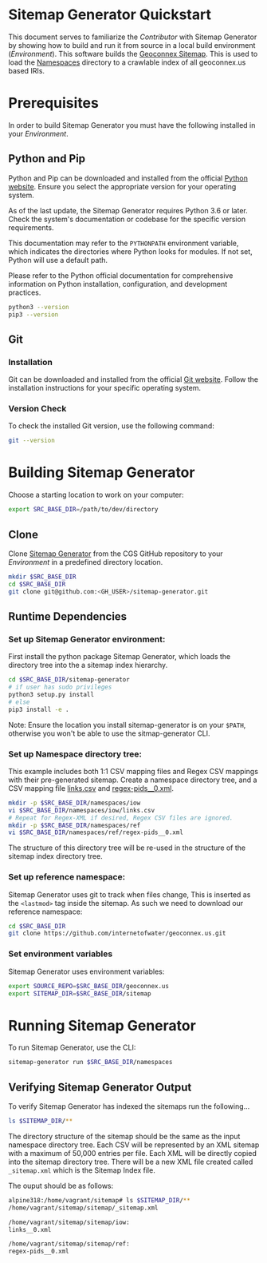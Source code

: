 # Sitemap Generator Quickstart

This document serves to familiarize the *Contributor* with Sitemap Generator by showing how to build and run it from source in a local build environment (*Environment*). This software builds the [Geoconnex Sitemap](https://geoconnex.us/iow/sitemap). This is used to load the [Namespaces](/namespaces/) directory to a crawlable index of all geoconnex.us based IRIs.

# Prerequisites

In order to build Sitemap Generator you must have the following installed in your *Environment*. 

## Python and Pip
Python and Pip can be downloaded and installed from the official [Python website](https://python.org/). Ensure you select the appropriate version for your operating system.

As of the last update, the Sitemap Generator requires Python 3.6 or later. Check the system's documentation or codebase for the specific version requirements.

This documentation may refer to the ``PYTHONPATH`` environment variable, which indicates the directories where Python looks for modules. If not set, Python will use a default path.

Please refer to the Python official documentation for comprehensive information on Python installation, configuration, and development practices.

```bash
python3 --version
pip3 --version
```

## Git

### Installation
Git can be downloaded and installed from the official [Git website](https://git-scm.com/). Follow the installation instructions for your specific operating system.

### Version Check
To check the installed Git version, use the following command:

```bash
git --version
```

# Building Sitemap Generator

Choose a starting location to work on your computer:

```bash
export SRC_BASE_DIR=/path/to/dev/directory
```

## Clone
Clone [Sitemap Generator](https://github.com/cgs-earth/sitemap-generator.git) from the CGS GitHub repository to your *Environment* in a predefined directory location.

```bash
mkdir $SRC_BASE_DIR
cd $SRC_BASE_DIR
git clone git@github.com:<GH_USER>/sitemap-generator.git
```

## Runtime Dependencies

### Set up Sitemap Generator environment:

First install the python package Sitemap Generator, which loads the directory tree into the a sitemap index hierarchy.

```bash
cd $SRC_BASE_DIR/sitemap-generator
# if user has sudo privileges
python3 setup.py install
# else
pip3 install -e .
```

Note: Ensure the location you install sitemap-generator is on your `$PATH`, otherwise you
won't be able to use the sitmap-generator CLI.

### Set up Namespace directory tree:
This example includes both 1:1 CSV mapping files and Regex CSV mappings with their pre-generated sitemap.
Create a namespace directory tree, and a CSV mapping file [links.csv](/docs/assets/sitemap-generator/links.csv) and [regex-pids__0.xml](/docs/assets/sitemap-generator/regex-pids__0.xml).

```bash
mkdir -p $SRC_BASE_DIR/namespaces/iow
vi $SRC_BASE_DIR/namespaces/iow/links.csv
# Repeat for Regex-XML if desired, Regex CSV files are ignored.
mkdir -p $SRC_BASE_DIR/namespaces/ref
vi $SRC_BASE_DIR/namespaces/ref/regex-pids__0.xml
```

The structure of this directory tree will be re-used in the structure of the sitemap index directory tree.

### Set up reference namespace:
Sitemap Generator uses git to track when files change, This is inserted as the `<lastmod>` tag inside the sitemap.
As such we need to download our reference namespace:

```bash
cd $SRC_BASE_DIR
git clone https://github.com/internetofwater/geoconnex.us.git
```

### Set environment variables

Sitemap Generator uses environment variables:

```bash
export SOURCE_REPO=$SRC_BASE_DIR/geoconnex.us
export SITEMAP_DIR=$SRC_BASE_DIR/sitemap
```

# Running Sitemap Generator

To run Sitemap Generator, use the CLI:

```bash
sitemap-generator run $SRC_BASE_DIR/namespaces
```

## Verifying Sitemap Generator Output

To verify Sitemap Generator has indexed the sitemaps run the following...

```bash
ls $SITEMAP_DIR/**
```

The directory structure of the sitemap should be the same as the input namespace directory tree.
Each CSV will be represented by an XML sitemap with a maximum of 50,000 entries per file.
Each XML will be directly copied into the sitemap directory tree.
There will be a new XML file created called ``_sitemap.xml`` which is the Sitemap Index file.

The ouput should be as follows:

```bash
alpine318:/home/vagrant/sitemap# ls $SITEMAP_DIR/**
/home/vagrant/sitemap/sitemap/_sitemap.xml

/home/vagrant/sitemap/sitemap/iow:
links__0.xml

/home/vagrant/sitemap/sitemap/ref:
regex-pids__0.xml
```

